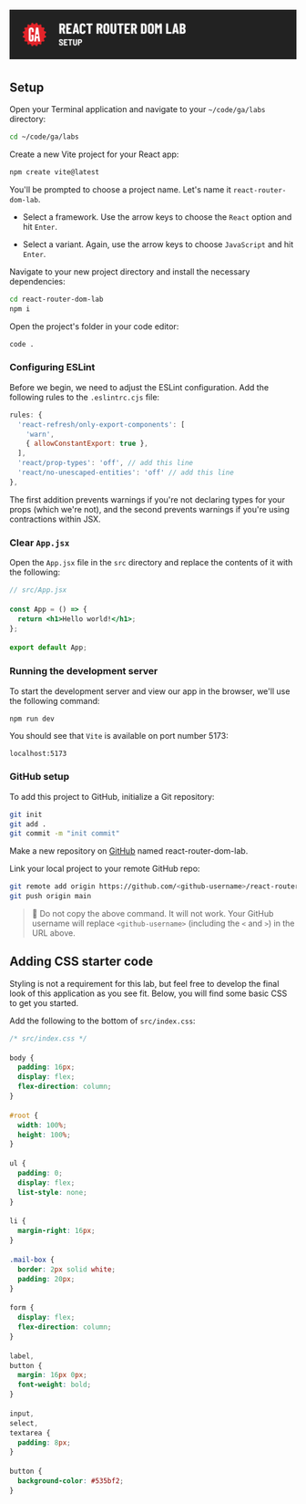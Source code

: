 # ![React Router DOM Lab - Setup](./assets/hero.png)

## Setup

Open your Terminal application and navigate to your `~/code/ga/labs` directory:

```bash
cd ~/code/ga/labs
```

Create a new Vite project for your React app:

```bash
npm create vite@latest
```

You'll be prompted to choose a project name. Let's name it `react-router-dom-lab`.

- Select a framework. Use the arrow keys to choose the `React` option and hit `Enter`.

- Select a variant. Again, use the arrow keys to choose `JavaScript` and hit `Enter`.

Navigate to your new project directory and install the necessary dependencies:

```bash
cd react-router-dom-lab
npm i
```

Open the project's folder in your code editor:

```bash
code .
```

### Configuring ESLint

Before we begin, we need to adjust the ESLint configuration. Add the following rules to the `.eslintrc.cjs` file:

```js
rules: {
  'react-refresh/only-export-components': [
    'warn',
    { allowConstantExport: true },
  ],
  'react/prop-types': 'off', // add this line
  'react/no-unescaped-entities': 'off' // add this line
},
```

The first addition prevents warnings if you're not declaring types for your props (which we're not), and the second prevents warnings if you're using contractions within JSX.

### Clear `App.jsx`

Open the `App.jsx` file in the `src` directory and replace the contents of it with the following:

```jsx
// src/App.jsx

const App = () => {
  return <h1>Hello world!</h1>;
};

export default App;
```

### Running the development server

To start the development server and view our app in the browser, we'll use the following command: 

```bash
npm run dev
```

You should see that `Vite` is available on port number 5173: 

```plaintext
localhost:5173
```

### GitHub setup

To add this project to GitHub, initialize a Git repository:

```bash
git init
git add .
git commit -m "init commit"
```

Make a new repository on [GitHub](https://github.com/) named react-router-dom-lab. 

Link your local project to your remote GitHub repo:

```bash
git remote add origin https://github.com/<github-username>/react-router-dom-lab.git
git push origin main
```

> 🚨 Do not copy the above command. It will not work. Your GitHub username will replace `<github-username>` (including the `<` and `>`) in the URL above.

## Adding CSS starter code

Styling is not a requirement for this lab, but feel free to develop the final look of this application as you see fit. Below, you will find some basic CSS to get you started.

Add the following to the bottom of `src/index.css`:

```css
/* src/index.css */

body {
  padding: 16px;
  display: flex;
  flex-direction: column;
}

#root {
  width: 100%;
  height: 100%;
}

ul {
  padding: 0;
  display: flex;
  list-style: none;
}

li {
  margin-right: 16px;
}

.mail-box {
  border: 2px solid white;
  padding: 20px;
}

form {
  display: flex;
  flex-direction: column;
}

label,
button {
  margin: 16px 0px;
  font-weight: bold;
}

input,
select,
textarea {
  padding: 8px;
}

button {
  background-color: #535bf2;
}
```
